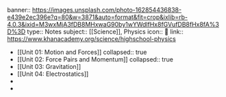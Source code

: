 banner:: https://images.unsplash.com/photo-162854436838-e439e2ec396e?q=80&w=3871&auto=format&fit=crop&ixlib=rb-4.0.3&ixid=M3wxMjA3fDB8MHxwaG90by1wYWdlfHx8fGVufDB8fHx8fA%3D%3D
type:: Notes
subject:: [[Science]], Physics
icon:: 🍎
link:: https://www.khanacademy.org/science/highschool-physics

- [[Unit 01: Motion and Forces]]
  collapsed:: true
- [[Unit 02: Force Pairs and Momentum]]
  collapsed:: true
- [[Unit 03: Gravitation]]
- [[Unit 04: Electrostatics]]
-
-